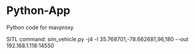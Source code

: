 # Python-App
Python code for mavproxy

SITL command:
sim_vehicle.py -j4 -l 35.768701,-78.662681,96,180
  --out 192.168.1.118:14550

